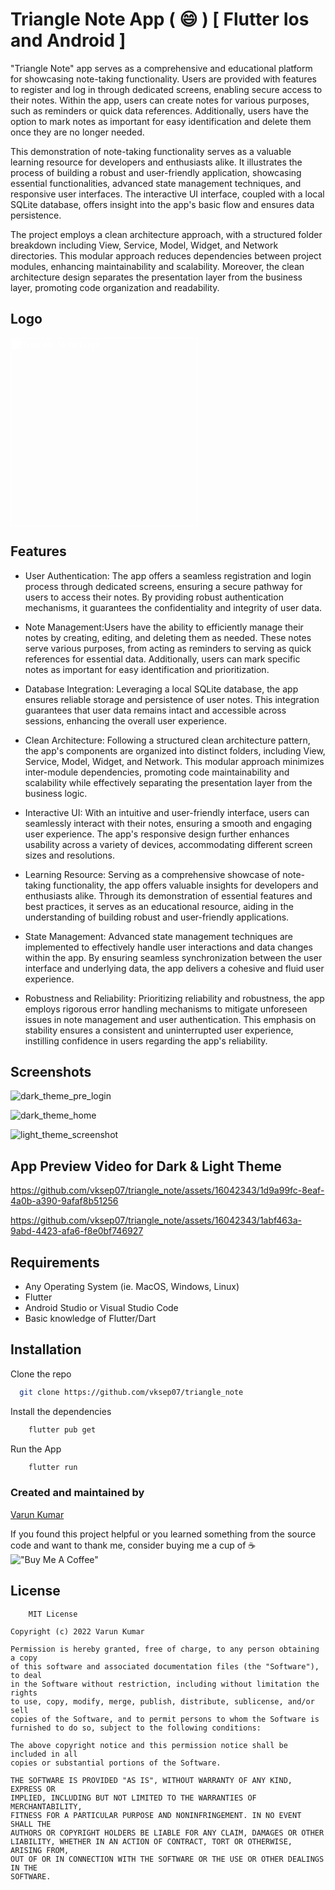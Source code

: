 # Triangle Note App  ( :smile: ) [ Flutter Ios and Android ]
 
"Triangle Note" app serves as a comprehensive and educational platform for showcasing note-taking functionality. Users are provided with features to register and log in through dedicated screens, enabling secure access to their notes. Within the app, users can create notes for various purposes, such as reminders or quick data references. Additionally, users have the option to mark notes as important for easy identification and delete them once they are no longer needed.

This demonstration of note-taking functionality serves as a valuable learning resource for developers and enthusiasts alike. It illustrates the process of building a robust and user-friendly application, showcasing essential functionalities, advanced state management techniques, and responsive user interfaces. The interactive UI interface, coupled with a local SQLite database, offers insight into the app's basic flow and ensures data persistence.

The project employs a clean architecture approach, with a structured folder breakdown including View, Service, Model, Widget, and Network directories. This modular approach reduces dependencies between project modules, enhancing maintainability and scalability. Moreover, the clean architecture design separates the presentation layer from the business layer, promoting code organization and readability.

## Logo

<img src="https://github.com/vksep07/triangle_note/assets/16042343/b5c430b2-598b-4688-90f1-6418fac785f6" alt="Triangle Note Logo" width="300" style="filter: brightness(0) saturate(100%) invert(100%) grayscale(100%);" />


## Features

- User Authentication: The app offers a seamless registration and login process through dedicated screens, ensuring a secure pathway for users to access their notes. By providing robust authentication mechanisms, it guarantees the confidentiality and integrity of user data.

- Note Management:Users have the ability to efficiently manage their notes by creating, editing, and deleting them as needed. These notes serve various purposes, from acting as reminders to serving as quick references for essential data. Additionally, users can mark specific notes as important for easy identification and prioritization.

- Database Integration: Leveraging a local SQLite database, the app ensures reliable storage and persistence of user notes. This integration guarantees that user data remains intact and accessible across sessions, enhancing the overall user experience.

- Clean Architecture: Following a structured clean architecture pattern, the app's components are organized into distinct folders, including View, Service, Model, Widget, and Network. This modular approach minimizes inter-module dependencies, promoting code maintainability and scalability while effectively separating the presentation layer from the business logic.

- Interactive UI: With an intuitive and user-friendly interface, users can seamlessly interact with their notes, ensuring a smooth and engaging user experience. The app's responsive design further enhances usability across a variety of devices, accommodating different screen sizes and resolutions.

- Learning Resource: Serving as a comprehensive showcase of note-taking functionality, the app offers valuable insights for developers and enthusiasts alike. Through its demonstration of essential features and best practices, it serves as an educational resource, aiding in the understanding of building robust and user-friendly applications.

- State Management: Advanced state management techniques are implemented to effectively handle user interactions and data changes within the app. By ensuring seamless synchronization between the user interface and underlying data, the app delivers a cohesive and fluid user experience.
  
- Robustness and Reliability: Prioritizing reliability and robustness, the app employs rigorous error handling mechanisms to mitigate unforeseen issues in note management and user authentication. This emphasis on stability ensures a consistent and uninterrupted user experience, instilling confidence in users regarding the app's reliability.

## Screenshots

![dark_theme_pre_login](https://github.com/vksep07/doctor_assesment_app/assets/16042343/5c1bb675-8171-4f47-8d7e-08deb792399f)


![dark_theme_home](https://github.com/vksep07/doctor_assesment_app/assets/16042343/f0a81890-9478-4808-aa06-068b720b4d7e)



![light_theme_screenshot](https://github.com/vksep07/doctor_assesment_app/assets/16042343/bd3ee2a4-9d3d-4bb9-bb79-51c6be719053)



## App Preview Video for Dark & Light Theme

https://github.com/vksep07/triangle_note/assets/16042343/1d9a99fc-8eaf-4a0b-a390-9afaf8b51256


https://github.com/vksep07/triangle_note/assets/16042343/1abf463a-9abd-4423-afa6-f8e0bf746927


## Requirements

- Any Operating System (ie. MacOS, Windows, Linux)
- Flutter
- Android Studio or Visual Studio Code
- Basic knowledge of Flutter/Dart


## Installation

Clone the repo

```bash
  git clone https://github.com/vksep07/triangle_note
```

Install the dependencies

```bash
    flutter pub get
```

Run the App

```bash
    flutter run
```
### Created and maintained by
[Varun Kumar](https://github.com/vksep07)


If you found this project helpful or you learned something from the source code and want to thank me, consider buying me a cup of ☕<br>
!["Buy Me A Coffee"](https://www.buymeacoffee.com/assets/img/custom_images/orange_img.png)
## License

```
    MIT License

Copyright (c) 2022 Varun Kumar

Permission is hereby granted, free of charge, to any person obtaining a copy
of this software and associated documentation files (the "Software"), to deal
in the Software without restriction, including without limitation the rights
to use, copy, modify, merge, publish, distribute, sublicense, and/or sell
copies of the Software, and to permit persons to whom the Software is
furnished to do so, subject to the following conditions:

The above copyright notice and this permission notice shall be included in all
copies or substantial portions of the Software.

THE SOFTWARE IS PROVIDED "AS IS", WITHOUT WARRANTY OF ANY KIND, EXPRESS OR
IMPLIED, INCLUDING BUT NOT LIMITED TO THE WARRANTIES OF MERCHANTABILITY,
FITNESS FOR A PARTICULAR PURPOSE AND NONINFRINGEMENT. IN NO EVENT SHALL THE
AUTHORS OR COPYRIGHT HOLDERS BE LIABLE FOR ANY CLAIM, DAMAGES OR OTHER
LIABILITY, WHETHER IN AN ACTION OF CONTRACT, TORT OR OTHERWISE, ARISING FROM,
OUT OF OR IN CONNECTION WITH THE SOFTWARE OR THE USE OR OTHER DEALINGS IN THE
SOFTWARE.

```
